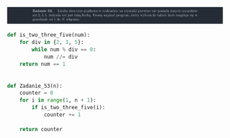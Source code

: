 <picture>
  <source srcset="../../srt/zbior_zadan/53.png" media="(prefers-color-scheme: light)">
  <source srcset="../../srt/zbior_zadan/black_53.png" media="(prefers-color-scheme: dark)">
  <img src="../../srt/zbior_zadan/black_53.png" alt="zadanie 53">
</picture>

```python
def is_two_three_five(num):
    for div in {2, 3, 5}:
        while num % div == 0:
            num //= div
    return num == 1


def Zadanie_53(n):
    counter = 0
    for i in range(1, n + 1):
        if is_two_three_five(i):
            counter += 1

    return counter



```